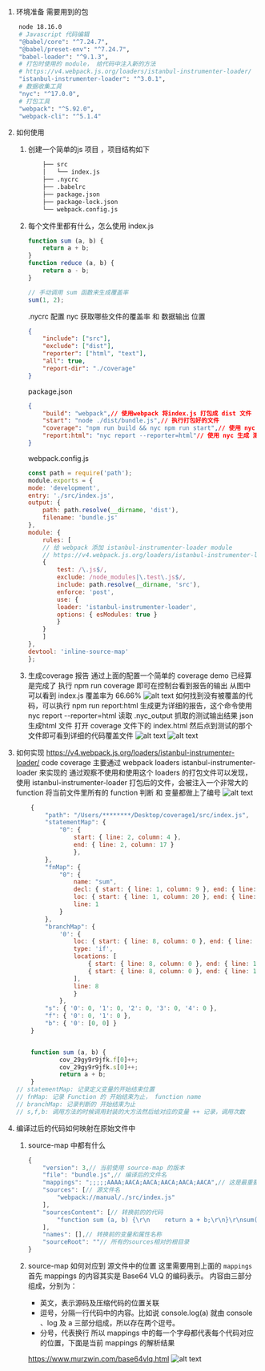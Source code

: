 1. 环境准备 需要用到的包
```bash
    node 18.16.0
    # Javascript 代码编辑
    "@babel/core": "^7.24.7",
    "@babel/preset-env": "^7.24.7",
    "babel-loader": "^9.1.3",
    # 打包时使用的 module， 给代码中注入新的方法
    # https://v4.webpack.js.org/loaders/istanbul-instrumenter-loader/
    "istanbul-instrumenter-loader": "^3.0.1",
    # 数据收集工具
    "nyc": "^17.0.0",
    # 打包工具
    "webpack": "^5.92.0",
    "webpack-cli": "^5.1.4"
```
2. 如何使用
   1. 创建一个简单的js 项目 ，项目结构如下 
        ```html
            ├── src
            │   └── index.js 
            ├── .nycrc
            ├── .babelrc
            ├── package.json
            ├── package-lock.json
            └── webpack.config.js
        ```
   2. 每个文件里都有什么，怎么使用 
        index.js 
        ```js
        function sum (a, b) {
            return a + b;
        }
        function reduce (a, b) {
            return a - b;
        }

        // 手动调用 sum 函数来生成覆盖率
        sum(1, 2);
        ```
        .nycrc 配置 nyc 获取哪些文件的覆盖率 和 数据输出 位置
        ```json
        {
            "include": ["src"],
            "exclude": ["dist"],
            "reporter": ["html", "text"],
            "all": true,
            "report-dir": "./coverage"
        }
        ```
        package.json
        ```json
        {
            "build": "webpack",// 使用webpack 将index.js 打包成 dist 文件
            "start": "node ./dist/bundle.js",// 执行打包好的文件
            "coverage": "npm run build && nyc npm run start",// 使用 nyc 执行 打包好的文件并抓取数据
            "report:html": "nyc report --reporter=html"// 使用 nyc 生成 测试报告
        }
        ```
        webpack.config.js
        ```js
        const path = require('path');
        module.exports = {
        mode: 'development',
        entry: './src/index.js',
        output: {
            path: path.resolve(__dirname, 'dist'),
            filename: 'bundle.js'
        },
        module: {
            rules: [
            // 给 webpack 添加 istanbul-instrumenter-loader module
            // https://v4.webpack.js.org/loaders/istanbul-instrumenter-loader/
            {
                test: /\.js$/,
                exclude: /node_modules|\.test\.js$/,
                include: path.resolve(__dirname, 'src'),
                enforce: 'post',
                use: {
                loader: 'istanbul-instrumenter-loader',
                options: { esModules: true }
                }
            }
            ]
        },
        devtool: 'inline-source-map'
        };
        ```
    3. 生成coverage 报告
       通过上面的配置一个简单的 coverage demo 已经算是完成了
       执行 npm run coverage 即可在控制台看到报告的输出
       从图中可以看到 index.js 覆盖率为 66.66%
       ![alt text](image-2.png)
       如何找到没有被覆盖的代码，可以执行 npm run report:html 生成更为详细的报告，这个命令使用 nyc report --reporter=html 读取 .nyc_output 抓取的测试输出结果 json 生成html 文件
       打开 coverage 文件下的 index.html 然后点到测试的那个文件即可看到详细的代码覆盖文件
       ![alt text](image-3.png)
       ![alt text](image-4.png)



3. 如何实现
   https://v4.webpack.js.org/loaders/istanbul-instrumenter-loader/
   code coverage 主要通过 webpack loaders istanbul-instrumenter-loader 来实现的
   通过观察不使用和使用这个 loaders 的打包文件可以发现，使用 istanbul-instrumenter-loader 打包后的文件，会被注入一个非常大的 function 将当前文件里所有的 function 判断 和 变量都做上了编号
    ![alt text](image-5.png)
    ```js
        {
            "path": "/Users/********/Desktop/coverage1/src/index.js",
            "statementMap": {
                "0": { 
                    start: { line: 2, column: 4 }, 
                    end: { line: 2, column: 17 } 
                    },
            },
            "fnMap": {
                "0": { 
                    name: "sum", 
                    decl: { start: { line: 1, column: 9 }, end: { line: 1, column: 12 } }, 
                    loc: { start: { line: 1, column: 20 }, end: { line: 3, column: 1 } }, 
                    line: 1 
                }
            },
            "branchMap": { 
                '0': { 
                    loc: { start: { line: 8, column: 0 }, end: { line: 10, column: 1 } }, 
                    type: 'if', 
                    locations: [
                        { start: { line: 8, column: 0 }, end: { line: 10, column: 1 } }, 
                        { start: { line: 8, column: 0 }, end: { line: 10, column: 1 } }
                    ], 
                    line: 8 
                    }
                },
            "s": { '0': 0, '1': 0, '2': 0, '3': 0, '4': 0 }, 
            "f": { '0': 0, '1': 0 }, 
            "b": { '0': [0, 0] }
        }


        function sum (a, b) { 
                cov_29gy9r9jfk.f[0]++; 
                cov_29gy9r9jfk.s[0]++; 
                return a + b; 
        } 
    // statementMap: 记录定义变量的开始结束位置
    // fnMap: 记录 Function 的 开始结束为止， function name
    // branchMap: 记录判断的 开始结束为止
    // s,f,b: 调用方法的时候调用封装的大方法然后给对应的变量 ++ 记录，调用次数
    ```
4. 编译过后的代码如何映射在原始文件中
    1. source-map 中都有什么
        ```js
        {
            "version": 3,// 当前使用 source-map 的版本
            "file": "bundle.js",// 编译后的文件名
            "mappings": ";;;;;AAAA;AACA;AACA;AACA;AACA;AACA",// 这是最重要的内容，表示了源代码及编译后代码的关系
            "sources": [// 源文件名
                "webpack://manual/./src/index.js"
            ],
            "sourcesContent": [// 转换前的的代码
                "function sum (a, b) {\r\n    return a + b;\r\n}\r\nsum(1, 2);\r\n\r\n\r\n"
            ],
            "names": [],// 转换前的变量和属性名称
            "sourceRoot": ""// 所有的sources相对的根目录
        }
        ```
    2. source-map 如何对应到 源文件中的位置
        这里需要用到上面的 `mappings` 
        首先 mappings 的内容其实是 Base64 VLQ 的编码表示。
        内容由三部分组成，分别为：
        - 英文，表示源码及压缩代码的位置关联
        - 逗号，分隔一行代码中的内容。比如说 console.log(a) 就由 console 、log 及 a 三部分组成，所以存在两个逗号。
        - 分号，代表换行
        所以 mappings 中的每一个字母都代表每个代码对应的位置，下面是当前 mappings 的解析结果

        https://www.murzwin.com/base64vlq.html
        ![alt text](image-7.png)
    <!-- 1. 根据源文件，生成source-map文件，webpack在打包时，通过配置`devtool: 'source-map'`生成source-map
    2. 在转换后的代码，最后添加一个注释，它指向sourcemap //# sourceMappingURL=bundle.js.map
    3. 浏览器会根据注释，查找响应的source-map，并且根据source-map  中的 mappings 还原代码
    ![alt text](image-6.png) -->

    





<!-- https://blog.csdn.net/formylovetm/article/details/126095387

https://juejin.cn/post/7165883401596207118

https://blog.csdn.net/weixin_57677300/article/details/130464589

https://www.cnblogs.com/yaopengfei/p/17192040.html

https://www.jiangruitao.com/webpack/source-map/

https://juejin.cn/post/6844903971648372743 -->